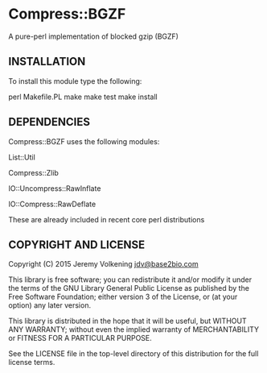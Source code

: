Compress::BGZF
====

A pure-perl implementation of blocked gzip (BGZF)

INSTALLATION
------------

To install this module type the following:

   perl Makefile.PL
   make
   make test
   make install


DEPENDENCIES
------------

Compress::BGZF uses the following modules:

  List::Util

  Compress::Zlib

  IO::Uncompress::RawInflate

  IO::Compress::RawDeflate

These are already included in recent core perl distributions



COPYRIGHT AND LICENSE
---------------------

Copyright (C) 2015 Jeremy Volkening <jdv@base2bio.com>

This library is free software; you can redistribute it and/or modify it under
the terms of the GNU Library General Public License as published by the Free
Software Foundation; either version 3 of the License, or (at your option) any
later version.

This library is distributed in the hope that it will be useful, but WITHOUT ANY
WARRANTY; without even the implied warranty of MERCHANTABILITY or FITNESS FOR A
PARTICULAR PURPOSE.

See the LICENSE file in the top-level directory of this distribution for the
full license terms.

